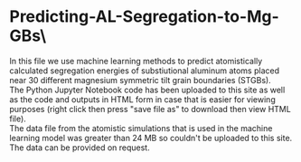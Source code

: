 # Predicting-AL-Segregation-to-Mg-GBs\
In this file we use machine learning methods to predict atomistically calculated segregation energies of substiutional aluminum atoms placed near 30 different magnesium symmetric tilt grain boundaries (STGBs). <br>
The Python Jupyter Notebook code has been uploaded to this site as well as the code and outputs in HTML form in case that is easier for viewing purposes (right click then press "save file as" to download then view HTML file). <br>
The data file from the atomistic simulations that is used in the machine learning model was greater than 24 MB so couldn't be uploaded to this site.
The data can be provided on request. <br>

